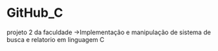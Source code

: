 # GitHub_C
projeto 2 da faculdade
->Implementação e manipulação de sistema de busca e relatorio em linguagem C

